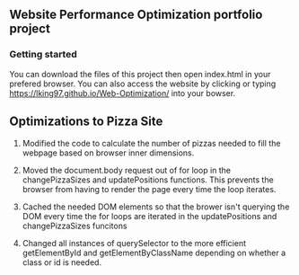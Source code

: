 ## Website Performance Optimization portfolio project

### Getting started

You can download the files of this project then open index.html in your prefered browser.
You can also access the website by clicking or typing https://lking97.github.io/Web-Optimization/ into your bowser.

## Optimizations to Pizza Site

1. Modified the code to calculate the number of pizzas needed to fill the webpage based on browser inner dimensions.

2. Moved the document.body request out of for loop in the changePizzaSizes and updatePositions functions. This prevents the browser from having to render the page every time the loop iterates.

3. Cached the needed DOM elements so that the brower isn't querying the DOM every time the for loops are iterated in the updatePositions and changePizzaSizes funcitons

4. Changed all instances of querySelector to the more efficient getElementById and getElementByClassName depending on whether a class or id is needed.
